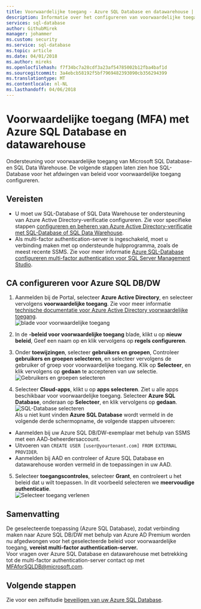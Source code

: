 ```yaml
---
title: Voorwaardelijke toegang - Azure SQL Database en datawarehouse | Microsoft-document
description: Informatie over het configureren van voorwaardelijke toegang voor Azure SQL Database en datawarehouse.
services: sql-database
author: GithubMirek
manager: johammer
ms.custom: security
ms.service: sql-database
ms.topic: article
ms.date: 04/01/2018
ms.author: mireks
ms.openlocfilehash: f7f34bc7a28cdf3a23af54785002b12fba4baf1d
ms.sourcegitcommit: 3a4ebcb58192f5bf7969482393090cb356294399
ms.translationtype: MT
ms.contentlocale: nl-NL
ms.lasthandoff: 04/06/2018
---
```

# <a name="conditional-access-mfa-with-azure-sql-database-and-data-warehouse"></a>Voorwaardelijke toegang (MFA) met Azure SQL Database en datawarehouse  

Ondersteuning voor voorwaardelijke toegang van Microsoft SQL Database- en SQL Data Warehouse. De volgende stappen laten zien hoe SQL-Database voor het afdwingen van beleid voor voorwaardelijke toegang configureren.  

## <a name="prerequisites"></a>Vereisten  
- U moet uw SQL-Database of SQL Data Warehouse ter ondersteuning van Azure Active Directory-verificatie configureren. Zie voor specifieke stappen [configureren en beheren van Azure Active Directory-verificatie met SQL-Database of SQL Data Warehouse](sql-database-aad-authentication-configure.md).  
- Als multi-factor authentication-server is ingeschakeld, moet u verbinding maken met op ondersteunde hulpprogramma, zoals de meest recente SSMS. Zie voor meer informatie [Azure SQL-Database configureren multi-factor authentication voor SQL Server Management Studio](sql-database-ssms-mfa-authentication-configure.md).  

## <a name="configure-ca-for-azure-sql-dbdw"></a>CA configureren voor Azure SQL DB/DW  
1.  Aanmelden bij de Portal, selecteer **Azure Active Directory**, en selecteer vervolgens **voorwaardelijke toegang**. Zie voor meer informatie [technische documentatie voor Azure Active Directory voorwaardelijke toegang](https://docs.microsoft.com/azure/active-directory/active-directory-conditional-access-technical-reference).  
  ![blade voor voorwaardelijke toegang](./media/sql-database-conditional-access/conditional-access-blade.png) 
     
2.  In de **-beleid voor voorwaardelijke toegang** blade, klikt u op **nieuw beleid**, Geef een naam op en klik vervolgens op **regels configureren**.  
3.  Onder **toewijzingen**, selecteer **gebruikers en groepen**, Controleer **gebruikers en groepen selecteren**, en selecteer vervolgens de gebruiker of groep voor voorwaardelijke toegang. Klik op **Selecteer**, en klik vervolgens op **gedaan** te accepteren van uw selectie.  
  ![Gebruikers en groepen selecteren](./media/sql-database-conditional-access/select-users-and-groups.png)  

4.  Selecteer **Cloud-apps**, klikt u op **apps selecteren**. Ziet u alle apps beschikbaar voor voorwaardelijke toegang. Selecteer **Azure SQL Database**, onderaan op **Selecteer**, en klik vervolgens op **gedaan**.  
  ![SQL-Database selecteren](./media/sql-database-conditional-access/select-sql-database.png)  
  Als u niet kunt vinden **Azure SQL Database** wordt vermeld in de volgende derde schermopname, de volgende stappen uitvoeren:   
  - Aanmelden bij uw Azure SQL DB/DW-exemplaar met behulp van SSMS met een AAD-beheerdersaccount.  
  - Uitvoeren van `CREATE USER [user@yourtenant.com] FROM EXTERNAL PROVIDER`.  
  - Aanmelden bij AAD en controleer of Azure SQL Database en datawarehouse worden vermeld in de toepassingen in uw AAD.  

5.  Selecteer **toegangscontroles**, selecteer **Grant**, en controleert u het beleid dat u wilt toepassen. In dit voorbeeld selecteren we **meervoudige authenticatie**.  
  ![Selecteer toegang verlenen](./media/sql-database-conditional-access/grant-access.png)  

## <a name="summary"></a>Samenvatting  
De geselecteerde toepassing (Azure SQL Database), zodat verbinding maken naar Azure SQL DB/DW met behulp van Azure AD Premium worden nu afgedwongen voor het geselecteerde beleid voor voorwaardelijke toegang, **vereist multi-factor authentication-server.**  
Voor vragen over Azure SQL Database en datawarehouse met betrekking tot de multi-factor authentication-server contact op met MFAforSQLDB@microsoft.com.  

## <a name="next-steps"></a>Volgende stappen  

Zie voor een zelfstudie [beveiligen van uw Azure SQL Database](sql-database-security-tutorial.md).
